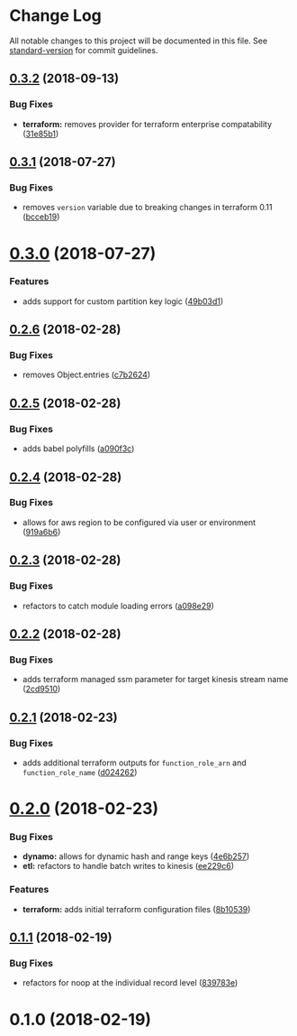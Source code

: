 # Change Log

All notable changes to this project will be documented in this file. See [standard-version](https://github.com/conventional-changelog/standard-version) for commit guidelines.

<a name="0.3.2"></a>
## [0.3.2](https://github.com/jasonsites/dynamo-fanout/compare/v0.3.1...v0.3.2) (2018-09-13)


### Bug Fixes

* **terraform:** removes provider for terraform enterprise compatability ([31e85b1](https://github.com/jasonsites/dynamo-fanout/commit/31e85b1))



<a name="0.3.1"></a>
## [0.3.1](https://github.com/jasonsites/dynamo-fanout/compare/v0.3.0...v0.3.1) (2018-07-27)


### Bug Fixes

* removes `version` variable due to breaking changes in terraform 0.11 ([bcceb19](https://github.com/jasonsites/dynamo-fanout/commit/bcceb19))



<a name="0.3.0"></a>
# [0.3.0](https://github.com/jasonsites/dynamo-fanout/compare/v0.2.6...v0.3.0) (2018-07-27)


### Features

* adds support for custom partition key logic ([49b03d1](https://github.com/jasonsites/dynamo-fanout/commit/49b03d1))



<a name="0.2.6"></a>
## [0.2.6](https://github.com/jasonsites/dynamo-fanout/compare/v0.2.5...v0.2.6) (2018-02-28)


### Bug Fixes

* removes Object.entries ([c7b2624](https://github.com/jasonsites/dynamo-fanout/commit/c7b2624))



<a name="0.2.5"></a>
## [0.2.5](https://github.com/jasonsites/dynamo-fanout/compare/v0.2.4...v0.2.5) (2018-02-28)


### Bug Fixes

* adds babel polyfills ([a090f3c](https://github.com/jasonsites/dynamo-fanout/commit/a090f3c))



<a name="0.2.4"></a>
## [0.2.4](https://github.com/jasonsites/dynamo-fanout/compare/v0.2.3...v0.2.4) (2018-02-28)


### Bug Fixes

* allows for aws region to be configured via user or environment ([919a6b6](https://github.com/jasonsites/dynamo-fanout/commit/919a6b6))



<a name="0.2.3"></a>
## [0.2.3](https://github.com/jasonsites/dynamo-fanout/compare/v0.2.2...v0.2.3) (2018-02-28)


### Bug Fixes

* refactors to catch module loading errors ([a098e29](https://github.com/jasonsites/dynamo-fanout/commit/a098e29))



<a name="0.2.2"></a>
## [0.2.2](https://github.com/jasonsites/dynamo-fanout/compare/v0.2.1...v0.2.2) (2018-02-28)


### Bug Fixes

* adds terraform managed ssm parameter for target kinesis stream name ([2cd9510](https://github.com/jasonsites/dynamo-fanout/commit/2cd9510))



<a name="0.2.1"></a>
## [0.2.1](https://github.com/jasonsites/dynamo-fanout/compare/v0.2.0...v0.2.1) (2018-02-23)


### Bug Fixes

* adds additional terraform outputs for `function_role_arn` and `function_role_name` ([d024262](https://github.com/jasonsites/dynamo-fanout/commit/d024262))



<a name="0.2.0"></a>
# [0.2.0](https://github.com/jasonsites/dynamo-fanout/compare/v0.1.1...v0.2.0) (2018-02-23)


### Bug Fixes

* **dynamo:** allows for dynamic hash and range keys ([4e6b257](https://github.com/jasonsites/dynamo-fanout/commit/4e6b257))
* **etl:** refactors to handle batch writes to kinesis ([ee229c6](https://github.com/jasonsites/dynamo-fanout/commit/ee229c6))


### Features

* **terraform:** adds initial terraform configuration files ([8b10539](https://github.com/jasonsites/dynamo-fanout/commit/8b10539))



<a name="0.1.1"></a>
## [0.1.1](https://github.com/jasonsites/dynamo-fanout/compare/v0.1.0...v0.1.1) (2018-02-19)


### Bug Fixes

* refactors for noop at the individual record level ([839783e](https://github.com/jasonsites/dynamo-fanout/commit/839783e))



<a name="0.1.0"></a>
# 0.1.0 (2018-02-19)
